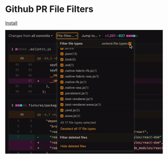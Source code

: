 # Github PR File Filters

[Install](https://github.com/iamogbz/oh-my-scripts/raw/master/scripts/github-pr-file-filters/index.user.js)

[![extend-file-types-filter-demo](assets/extend-file-types-demo.gif)](https://github.com/facebook/react/pull/13509/files)
